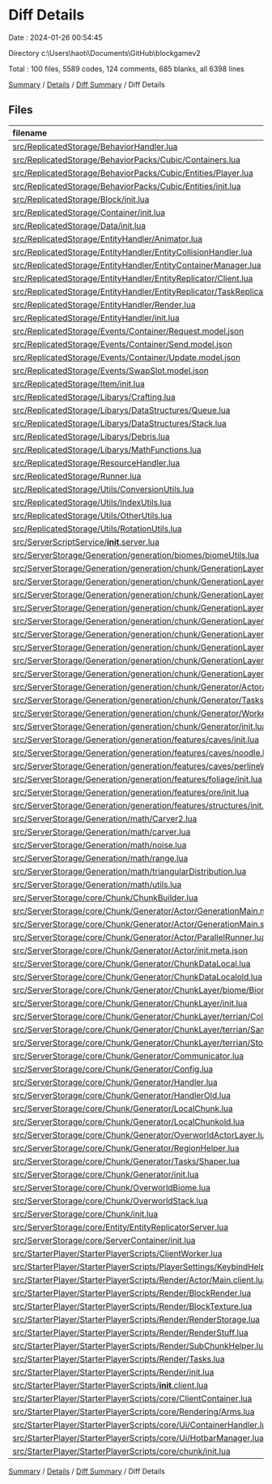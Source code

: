 # Diff Details

Date : 2024-01-26 00:54:45

Directory c:\\Users\\haoti\\Documents\\GitHub\\blockgamev2

Total : 100 files,  5589 codes, 124 comments, 685 blanks, all 6398 lines

[Summary](results.md) / [Details](details.md) / [Diff Summary](diff.md) / Diff Details

## Files
| filename | language | code | comment | blank | total |
| :--- | :--- | ---: | ---: | ---: | ---: |
| [src/ReplicatedStorage/BehaviorHandler.lua](/src/ReplicatedStorage/BehaviorHandler.lua) | Luau | 15 | 0 | 0 | 15 |
| [src/ReplicatedStorage/BehaviorPacks/Cubic/Containers.lua](/src/ReplicatedStorage/BehaviorPacks/Cubic/Containers.lua) | Luau | 64 | 0 | 5 | 69 |
| [src/ReplicatedStorage/BehaviorPacks/Cubic/Entities/Player.lua](/src/ReplicatedStorage/BehaviorPacks/Cubic/Entities/Player.lua) | Luau | 5 | 0 | 0 | 5 |
| [src/ReplicatedStorage/BehaviorPacks/Cubic/Entities/init.lua](/src/ReplicatedStorage/BehaviorPacks/Cubic/Entities/init.lua) | Luau | 18 | 0 | 3 | 21 |
| [src/ReplicatedStorage/Block/init.lua](/src/ReplicatedStorage/Block/init.lua) | Luau | 12 | 2 | 1 | 15 |
| [src/ReplicatedStorage/Container/init.lua](/src/ReplicatedStorage/Container/init.lua) | Luau | 305 | 5 | 33 | 343 |
| [src/ReplicatedStorage/Data/init.lua](/src/ReplicatedStorage/Data/init.lua) | Luau | 0 | 0 | 4 | 4 |
| [src/ReplicatedStorage/EntityHandler/Animator.lua](/src/ReplicatedStorage/EntityHandler/Animator.lua) | Luau | 0 | 0 | 1 | 1 |
| [src/ReplicatedStorage/EntityHandler/EntityCollisionHandler.lua](/src/ReplicatedStorage/EntityHandler/EntityCollisionHandler.lua) | Luau | 0 | 0 | 2 | 2 |
| [src/ReplicatedStorage/EntityHandler/EntityContainerManager.lua](/src/ReplicatedStorage/EntityHandler/EntityContainerManager.lua) | Luau | 66 | 0 | 4 | 70 |
| [src/ReplicatedStorage/EntityHandler/EntityReplicator/Client.lua](/src/ReplicatedStorage/EntityHandler/EntityReplicator/Client.lua) | Luau | 9 | 0 | 3 | 12 |
| [src/ReplicatedStorage/EntityHandler/EntityReplicator/TaskReplicator.lua](/src/ReplicatedStorage/EntityHandler/EntityReplicator/TaskReplicator.lua) | Luau | 0 | 0 | 7 | 7 |
| [src/ReplicatedStorage/EntityHandler/Render.lua](/src/ReplicatedStorage/EntityHandler/Render.lua) | Luau | 127 | 0 | 22 | 149 |
| [src/ReplicatedStorage/EntityHandler/init.lua](/src/ReplicatedStorage/EntityHandler/init.lua) | Luau | 31 | 0 | 42 | 73 |
| [src/ReplicatedStorage/Events/Container/Request.model.json](/src/ReplicatedStorage/Events/Container/Request.model.json) | JSON | 3 | 0 | 0 | 3 |
| [src/ReplicatedStorage/Events/Container/Send.model.json](/src/ReplicatedStorage/Events/Container/Send.model.json) | JSON | 3 | 0 | 0 | 3 |
| [src/ReplicatedStorage/Events/Container/Update.model.json](/src/ReplicatedStorage/Events/Container/Update.model.json) | JSON | 3 | 0 | 0 | 3 |
| [src/ReplicatedStorage/Events/SwapSlot.model.json](/src/ReplicatedStorage/Events/SwapSlot.model.json) | JSON | 3 | 0 | 0 | 3 |
| [src/ReplicatedStorage/Item/init.lua](/src/ReplicatedStorage/Item/init.lua) | Luau | 46 | 0 | 7 | 53 |
| [src/ReplicatedStorage/Libarys/Crafting.lua](/src/ReplicatedStorage/Libarys/Crafting.lua) | Luau | 159 | 3 | 5 | 167 |
| [src/ReplicatedStorage/Libarys/DataStructures/Queue.lua](/src/ReplicatedStorage/Libarys/DataStructures/Queue.lua) | Luau | 25 | 0 | 5 | 30 |
| [src/ReplicatedStorage/Libarys/DataStructures/Stack.lua](/src/ReplicatedStorage/Libarys/DataStructures/Stack.lua) | Luau | 13 | 0 | 5 | 18 |
| [src/ReplicatedStorage/Libarys/Debris.lua](/src/ReplicatedStorage/Libarys/Debris.lua) | Luau | 39 | 1 | 5 | 45 |
| [src/ReplicatedStorage/Libarys/MathFunctions.lua](/src/ReplicatedStorage/Libarys/MathFunctions.lua) | Luau | 1 | 0 | 0 | 1 |
| [src/ReplicatedStorage/ResourceHandler.lua](/src/ReplicatedStorage/ResourceHandler.lua) | Luau | 22 | 0 | 0 | 22 |
| [src/ReplicatedStorage/Runner.lua](/src/ReplicatedStorage/Runner.lua) | Luau | 0 | 5 | 0 | 5 |
| [src/ReplicatedStorage/Utils/ConversionUtils.lua](/src/ReplicatedStorage/Utils/ConversionUtils.lua) | Luau | 6 | 0 | 0 | 6 |
| [src/ReplicatedStorage/Utils/IndexUtils.lua](/src/ReplicatedStorage/Utils/IndexUtils.lua) | Luau | 4 | 0 | 0 | 4 |
| [src/ReplicatedStorage/Utils/OtherUtils.lua](/src/ReplicatedStorage/Utils/OtherUtils.lua) | Luau | 60 | 1 | 6 | 67 |
| [src/ReplicatedStorage/Utils/RotationUtils.lua](/src/ReplicatedStorage/Utils/RotationUtils.lua) | Luau | -10 | 0 | 0 | -10 |
| [src/ServerScriptService/__init__.server.lua](/src/ServerScriptService/__init__.server.lua) | Luau | 7 | 0 | 4 | 11 |
| [src/ServerStorage/Generation/generation/biomes/biomeUtils.lua](/src/ServerStorage/Generation/generation/biomes/biomeUtils.lua) | Luau | 2 | 0 | 0 | 2 |
| [src/ServerStorage/Generation/generation/chunk/GenerationLayer/Features/combineLayer.lua](/src/ServerStorage/Generation/generation/chunk/GenerationLayer/Features/combineLayer.lua) | Luau | 48 | 0 | 2 | 50 |
| [src/ServerStorage/Generation/generation/chunk/GenerationLayer/Features/oreSampleLayer.lua](/src/ServerStorage/Generation/generation/chunk/GenerationLayer/Features/oreSampleLayer.lua) | Luau | 11 | 0 | 2 | 13 |
| [src/ServerStorage/Generation/generation/chunk/GenerationLayer/Features/structureSampleLayer.lua](/src/ServerStorage/Generation/generation/chunk/GenerationLayer/Features/structureSampleLayer.lua) | Luau | 11 | 0 | 2 | 13 |
| [src/ServerStorage/Generation/generation/chunk/GenerationLayer/caves/sampleWorm.lua](/src/ServerStorage/Generation/generation/chunk/GenerationLayer/caves/sampleWorm.lua) | Luau | 11 | 0 | 2 | 13 |
| [src/ServerStorage/Generation/generation/chunk/GenerationLayer/init.lua](/src/ServerStorage/Generation/generation/chunk/GenerationLayer/init.lua) | Luau | 6 | 0 | 0 | 6 |
| [src/ServerStorage/Generation/generation/chunk/GenerationLayer/other/shapeCombineLayer.lua](/src/ServerStorage/Generation/generation/chunk/GenerationLayer/other/shapeCombineLayer.lua) | Luau | 18 | 0 | 1 | 19 |
| [src/ServerStorage/Generation/generation/chunk/GenerationLayer/other/shapeLayer.lua](/src/ServerStorage/Generation/generation/chunk/GenerationLayer/other/shapeLayer.lua) | Lua | -18 | 0 | -1 | -19 |
| [src/ServerStorage/Generation/generation/chunk/GenerationLayer/other/surfaceCombineLayer.lua](/src/ServerStorage/Generation/generation/chunk/GenerationLayer/other/surfaceCombineLayer.lua) | Luau | 11 | 0 | 2 | 13 |
| [src/ServerStorage/Generation/generation/chunk/GenerationLayer/other/surfaceLayer.lua](/src/ServerStorage/Generation/generation/chunk/GenerationLayer/other/surfaceLayer.lua) | Lua | -11 | 0 | -2 | -13 |
| [src/ServerStorage/Generation/generation/chunk/Generator/Actor/Main.server.lua](/src/ServerStorage/Generation/generation/chunk/Generator/Actor/Main.server.lua) | Luau | 9 | 0 | 0 | 9 |
| [src/ServerStorage/Generation/generation/chunk/Generator/Tasks/init.lua](/src/ServerStorage/Generation/generation/chunk/Generator/Tasks/init.lua) | Luau | 26 | 1 | 1 | 28 |
| [src/ServerStorage/Generation/generation/chunk/Generator/WorkerHandler.lua](/src/ServerStorage/Generation/generation/chunk/Generator/WorkerHandler.lua) | Luau | 9 | 0 | 1 | 10 |
| [src/ServerStorage/Generation/generation/chunk/Generator/init.lua](/src/ServerStorage/Generation/generation/chunk/Generator/init.lua) | Luau | 3 | 0 | 0 | 3 |
| [src/ServerStorage/Generation/generation/features/caves/init.lua](/src/ServerStorage/Generation/generation/features/caves/init.lua) | Luau | 15 | 0 | 3 | 18 |
| [src/ServerStorage/Generation/generation/features/caves/noodle.lua](/src/ServerStorage/Generation/generation/features/caves/noodle.lua) | Luau | 76 | 0 | 2 | 78 |
| [src/ServerStorage/Generation/generation/features/caves/perlineWorms.lua](/src/ServerStorage/Generation/generation/features/caves/perlineWorms.lua) | Luau | 96 | 1 | 12 | 109 |
| [src/ServerStorage/Generation/generation/features/foliage/init.lua](/src/ServerStorage/Generation/generation/features/foliage/init.lua) | Luau | 69 | 2 | 2 | 73 |
| [src/ServerStorage/Generation/generation/features/ore/init.lua](/src/ServerStorage/Generation/generation/features/ore/init.lua) | Luau | 54 | 2 | 5 | 61 |
| [src/ServerStorage/Generation/generation/features/structures/init.lua](/src/ServerStorage/Generation/generation/features/structures/init.lua) | Luau | 199 | 3 | 4 | 206 |
| [src/ServerStorage/Generation/math/Carver2.lua](/src/ServerStorage/Generation/math/Carver2.lua) | Luau | 66 | 0 | 8 | 74 |
| [src/ServerStorage/Generation/math/carver.lua](/src/ServerStorage/Generation/math/carver.lua) | Luau | 219 | 10 | 7 | 236 |
| [src/ServerStorage/Generation/math/noise.lua](/src/ServerStorage/Generation/math/noise.lua) | Luau | 8 | 0 | 3 | 11 |
| [src/ServerStorage/Generation/math/range.lua](/src/ServerStorage/Generation/math/range.lua) | Luau | 31 | 1 | 2 | 34 |
| [src/ServerStorage/Generation/math/triangularDistribution.lua](/src/ServerStorage/Generation/math/triangularDistribution.lua) | Luau | 28 | 1 | 3 | 32 |
| [src/ServerStorage/Generation/math/utils.lua](/src/ServerStorage/Generation/math/utils.lua) | Luau | 41 | 0 | 3 | 44 |
| [src/ServerStorage/core/Chunk/ChunkBuilder.lua](/src/ServerStorage/core/Chunk/ChunkBuilder.lua) | Luau | 17 | 4 | 0 | 21 |
| [src/ServerStorage/core/Chunk/Generator/Actor/GenerationMain.meta.json](/src/ServerStorage/core/Chunk/Generator/Actor/GenerationMain.meta.json) | JSON | 5 | 0 | 0 | 5 |
| [src/ServerStorage/core/Chunk/Generator/Actor/GenerationMain.server.lua](/src/ServerStorage/core/Chunk/Generator/Actor/GenerationMain.server.lua) | Luau | 10 | 0 | 3 | 13 |
| [src/ServerStorage/core/Chunk/Generator/Actor/ParallelRunner.lua](/src/ServerStorage/core/Chunk/Generator/Actor/ParallelRunner.lua) | Luau | 25 | 0 | 5 | 30 |
| [src/ServerStorage/core/Chunk/Generator/Actor/init.meta.json](/src/ServerStorage/core/Chunk/Generator/Actor/init.meta.json) | JSON | 3 | 0 | 0 | 3 |
| [src/ServerStorage/core/Chunk/Generator/ChunkDataLocal.lua](/src/ServerStorage/core/Chunk/Generator/ChunkDataLocal.lua) | Luau | 81 | 0 | 16 | 97 |
| [src/ServerStorage/core/Chunk/Generator/ChunkDataLocalold.lua](/src/ServerStorage/core/Chunk/Generator/ChunkDataLocalold.lua) | Luau | 61 | 0 | 11 | 72 |
| [src/ServerStorage/core/Chunk/Generator/ChunkLayer/biome/BiomeLayer.lua](/src/ServerStorage/core/Chunk/Generator/ChunkLayer/biome/BiomeLayer.lua) | Luau | 8 | 0 | 4 | 12 |
| [src/ServerStorage/core/Chunk/Generator/ChunkLayer/init.lua](/src/ServerStorage/core/Chunk/Generator/ChunkLayer/init.lua) | Luau | 48 | 0 | 3 | 51 |
| [src/ServerStorage/core/Chunk/Generator/ChunkLayer/terrian/ColorLayer.lua](/src/ServerStorage/core/Chunk/Generator/ChunkLayer/terrian/ColorLayer.lua) | Luau | 8 | 0 | 5 | 13 |
| [src/ServerStorage/core/Chunk/Generator/ChunkLayer/terrian/SampleNoiseLayer.lua](/src/ServerStorage/core/Chunk/Generator/ChunkLayer/terrian/SampleNoiseLayer.lua) | Luau | 18 | 0 | 4 | 22 |
| [src/ServerStorage/core/Chunk/Generator/ChunkLayer/terrian/StoneAirLayer.lua](/src/ServerStorage/core/Chunk/Generator/ChunkLayer/terrian/StoneAirLayer.lua) | Luau | 30 | 0 | 5 | 35 |
| [src/ServerStorage/core/Chunk/Generator/Communicator.lua](/src/ServerStorage/core/Chunk/Generator/Communicator.lua) | Luau | 56 | 0 | 15 | 71 |
| [src/ServerStorage/core/Chunk/Generator/Config.lua](/src/ServerStorage/core/Chunk/Generator/Config.lua) | Luau | 12 | 2 | 2 | 16 |
| [src/ServerStorage/core/Chunk/Generator/Handler.lua](/src/ServerStorage/core/Chunk/Generator/Handler.lua) | Luau | 105 | 8 | 17 | 130 |
| [src/ServerStorage/core/Chunk/Generator/HandlerOld.lua](/src/ServerStorage/core/Chunk/Generator/HandlerOld.lua) | Luau | 477 | 13 | 62 | 552 |
| [src/ServerStorage/core/Chunk/Generator/LocalChunk.lua](/src/ServerStorage/core/Chunk/Generator/LocalChunk.lua) | Luau | 73 | 2 | 15 | 90 |
| [src/ServerStorage/core/Chunk/Generator/LocalChunkold.lua](/src/ServerStorage/core/Chunk/Generator/LocalChunkold.lua) | Luau | 179 | 4 | 34 | 217 |
| [src/ServerStorage/core/Chunk/Generator/OverworldActorLayer.lua](/src/ServerStorage/core/Chunk/Generator/OverworldActorLayer.lua) | Luau | 42 | 0 | 11 | 53 |
| [src/ServerStorage/core/Chunk/Generator/RegionHelper.lua](/src/ServerStorage/core/Chunk/Generator/RegionHelper.lua) | Luau | 18 | 0 | 2 | 20 |
| [src/ServerStorage/core/Chunk/Generator/Tasks/Shaper.lua](/src/ServerStorage/core/Chunk/Generator/Tasks/Shaper.lua) | Luau | 284 | 0 | 21 | 305 |
| [src/ServerStorage/core/Chunk/Generator/init.lua](/src/ServerStorage/core/Chunk/Generator/init.lua) | Luau | 32 | 0 | 6 | 38 |
| [src/ServerStorage/core/Chunk/OverworldBiome.lua](/src/ServerStorage/core/Chunk/OverworldBiome.lua) | Luau | 30 | 5 | 12 | 47 |
| [src/ServerStorage/core/Chunk/OverworldStack.lua](/src/ServerStorage/core/Chunk/OverworldStack.lua) | Luau | 6 | 0 | 3 | 9 |
| [src/ServerStorage/core/Chunk/init.lua](/src/ServerStorage/core/Chunk/init.lua) | Luau | 153 | 2 | 0 | 155 |
| [src/ServerStorage/core/Entity/EntityReplicatorServer.lua](/src/ServerStorage/core/Entity/EntityReplicatorServer.lua) | Luau | 6 | 0 | 5 | 11 |
| [src/ServerStorage/core/ServerContainer/init.lua](/src/ServerStorage/core/ServerContainer/init.lua) | Luau | 193 | 18 | 31 | 242 |
| [src/StarterPlayer/StarterPlayerScripts/ClientWorker.lua](/src/StarterPlayer/StarterPlayerScripts/ClientWorker.lua) | Luau | 5 | 0 | 1 | 6 |
| [src/StarterPlayer/StarterPlayerScripts/PlayerSettings/KeybindHelper/init.lua](/src/StarterPlayer/StarterPlayerScripts/PlayerSettings/KeybindHelper/init.lua) | Luau | 1 | 0 | 0 | 1 |
| [src/StarterPlayer/StarterPlayerScripts/Render/Actor/Main.client.lua](/src/StarterPlayer/StarterPlayerScripts/Render/Actor/Main.client.lua) | Luau | 3 | 0 | -1 | 2 |
| [src/StarterPlayer/StarterPlayerScripts/Render/BlockRender.lua](/src/StarterPlayer/StarterPlayerScripts/Render/BlockRender.lua) | Luau | 113 | 4 | 5 | 122 |
| [src/StarterPlayer/StarterPlayerScripts/Render/BlockTexture.lua](/src/StarterPlayer/StarterPlayerScripts/Render/BlockTexture.lua) | Luau | 207 | 1 | 0 | 208 |
| [src/StarterPlayer/StarterPlayerScripts/Render/RenderStorage.lua](/src/StarterPlayer/StarterPlayerScripts/Render/RenderStorage.lua) | Luau | 74 | 0 | 5 | 79 |
| [src/StarterPlayer/StarterPlayerScripts/Render/RenderStuff.lua](/src/StarterPlayer/StarterPlayerScripts/Render/RenderStuff.lua) | Luau | 124 | 0 | 4 | 128 |
| [src/StarterPlayer/StarterPlayerScripts/Render/SubChunkHelper.lua](/src/StarterPlayer/StarterPlayerScripts/Render/SubChunkHelper.lua) | Luau | 374 | 0 | 20 | 394 |
| [src/StarterPlayer/StarterPlayerScripts/Render/Tasks.lua](/src/StarterPlayer/StarterPlayerScripts/Render/Tasks.lua) | Lua | -121 | -1 | -5 | -127 |
| [src/StarterPlayer/StarterPlayerScripts/Render/init.lua](/src/StarterPlayer/StarterPlayerScripts/Render/init.lua) | Luau | 189 | 21 | 13 | 223 |
| [src/StarterPlayer/StarterPlayerScripts/__init__.client.lua](/src/StarterPlayer/StarterPlayerScripts/__init__.client.lua) | Luau | 3 | 0 | 1 | 4 |
| [src/StarterPlayer/StarterPlayerScripts/core/ClientContainer.lua](/src/StarterPlayer/StarterPlayerScripts/core/ClientContainer.lua) | Luau | 65 | 0 | 18 | 83 |
| [src/StarterPlayer/StarterPlayerScripts/core/Rendering/Arms.lua](/src/StarterPlayer/StarterPlayerScripts/core/Rendering/Arms.lua) | Luau | 55 | 1 | 16 | 72 |
| [src/StarterPlayer/StarterPlayerScripts/core/Ui/ContainerHandler.lua](/src/StarterPlayer/StarterPlayerScripts/core/Ui/ContainerHandler.lua) | Luau | 328 | 2 | 64 | 394 |
| [src/StarterPlayer/StarterPlayerScripts/core/Ui/HotbarManager.lua](/src/StarterPlayer/StarterPlayerScripts/core/Ui/HotbarManager.lua) | Luau | 95 | 0 | 23 | 118 |
| [src/StarterPlayer/StarterPlayerScripts/core/chunk/init.lua](/src/StarterPlayer/StarterPlayerScripts/core/chunk/init.lua) | Luau | 20 | 0 | 1 | 21 |

[Summary](results.md) / [Details](details.md) / [Diff Summary](diff.md) / Diff Details
